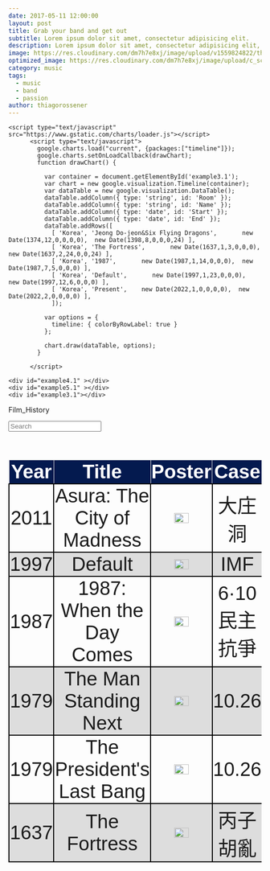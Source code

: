 ```yaml
---
date: 2017-05-11 12:00:00
layout: post
title: Grab your band and get out
subtitle: Lorem ipsum dolor sit amet, consectetur adipisicing elit.
description: Lorem ipsum dolor sit amet, consectetur adipisicing elit, sed do eiusmod tempor incididunt ut labore et dolore magna aliqua.
image: https://res.cloudinary.com/dm7h7e8xj/image/upload/v1559824822/theme15_oqsl4z.jpg
optimized_image: https://res.cloudinary.com/dm7h7e8xj/image/upload/c_scale,w_380/v1559824822/theme15_oqsl4z.jpg
category: music
tags:
  - music
  - band
  - passion
author: thiagorossener
---
```


<html>

    <script type="text/javascript" src="https://www.gstatic.com/charts/loader.js"></script>
          <script type="text/javascript">
            google.charts.load("current", {packages:["timeline"]});
            google.charts.setOnLoadCallback(drawChart);
            function drawChart() {
          
              var container = document.getElementById('example3.1');
              var chart = new google.visualization.Timeline(container);
              var dataTable = new google.visualization.DataTable();
              dataTable.addColumn({ type: 'string', id: 'Room' });
              dataTable.addColumn({ type: 'string', id: 'Name' });
              dataTable.addColumn({ type: 'date', id: 'Start' });
              dataTable.addColumn({ type: 'date', id: 'End' });
              dataTable.addRows([
                [ 'Korea', 'Jeong Do-jeon&Six Flying Dragons',       new Date(1374,12,0,0,0,0),  new Date(1398,8,0,0,0,24) ],
                [ 'Korea', 'The Fortress',       new Date(1637,1,3,0,0,0),  new Date(1637,2,24,0,0,24) ],
                [ 'Korea', '1987',       new Date(1987,1,14,0,0,0),  new Date(1987,7,5,0,0,0) ],
                [ 'Korea', 'Default',       new Date(1997,1,23,0,0,0),  new Date(1997,12,6,0,0,0) ],
                [ 'Korea', 'Present',    new Date(2022,1,0,0,0,0),  new Date(2022,2,0,0,0,0) ],
                ]);
          
              var options = {
                timeline: { colorByRowLabel: true }
              };
          
              chart.draw(dataTable, options);
            }
          
          </script>
    
    <div id="example4.1" ></div>
    <div id="example5.1" ></div>
    <div id="example3.1"></div>
</html>

<html>
<head>
<script src="https://ajax.googleapis.com/ajax/libs/jquery/3.5.1/jquery.min.js"></script>
<link rel="stylesheet" href="https://cdnjs.cloudflare.com/ajax/libs/font-awesome/4.7.0/css/font-awesome.min.css">
<script>
$(document).ready(function(){
  $("#myInput").on("keyup", function() {
    var value = $(this).val().toLowerCase();
    $("#myTable tr").filter(function() {
      $(this).toggle($(this).text().toLowerCase().indexOf(value) > -1)
    });
  });
});

function sortTable(n) {
  var table, rows, switching, i, x, y, shouldSwitch, dir, switchcount = 0;
  table = document.getElementById("myTable");
  switching = true;
  dir = "asc"; 
  while (switching) {
    switching = false;
    rows = table.rows;
    for (i = 0; i < (rows.length - 1); i++) {
      shouldSwitch = false;
      x = rows[i].getElementsByTagName("TD")[n];
      y = rows[i + 1].getElementsByTagName("TD")[n];
      if (dir == "asc") {
        if (x.innerHTML.toLowerCase() > y.innerHTML.toLowerCase()) {
          shouldSwitch= true;
          break;
        }
      } else if (dir == "desc") {
        if (x.innerHTML.toLowerCase() < y.innerHTML.toLowerCase()) {
          shouldSwitch = true;
          break;
        }
      }
    }
    if (shouldSwitch) {
      rows[i].parentNode.insertBefore(rows[i + 1], rows[i]);
      switching = true;
      switchcount ++;      
    } else {
      if (switchcount == 0 && dir == "asc") {
        dir = "desc";
        switching = true;
      }
    }
  }
}
</script>
<style>
table {
  font-family: arial, sans-serif;
  border-collapse: collapse;
  width: 100%;
  font-size:4vw;
}

td, th {
  border: 1px solid #dddddd;
  text-align: center;
  padding: 1px;
}

th {
  background-color: #041a4f;
  cursor: pointer;
  color: white;
  position: sticky;
  top: 0; 
  box-shadow: 0 2px 2px -1px rgba(0, 0, 0, 0.4);
}

th:hover {
    background-color:#04AA6D;
    color: white;    

  }

td{
    border: 2px solid #000000;
  }

tr:nth-child(even) {
  background-color: #dddddd;
}
  
tr:hover {
    background-color:#04AA6D;
    color: white;      
}
</style>
</head>
<body>

<p>Film_History</p>
<input id="myInput" type="text" placeholder="Search">
<br><br>

<table>
  <thead>
  <tr>
    <th onclick="sortTable(0)">Year <i class="fa fa-sort"></i></th> 
    <th onclick="sortTable(1)">Title<i class="fa fa-sort"></i></th> 
    <th onclick="sortTable(2)">Poster<i class="fa fa-sort"></i></th>
    <th onclick="sortTable(2)">Case<i class="fa fa-sort"></i></th>
  </tr>
  </thead>
  <tbody id = "myTable">
        <tr>
            <td>2011</td>
            <td>Asura: The City of Madness</td>
            <td><img src = "https://upload.wikimedia.org/wikipedia/en/e/e5/Asura_The_City_of_Madness_poster.jpeg" width="50%"></td>
            <td>大庄洞</td>
        </tr>
        <tr>
            <td>1997</td>
            <td>Default</td>
            <td><img src = "https://upload.wikimedia.org/wikipedia/en/5/55/Sovereign_Default.jpg" width="50%"></td>
            <td>IMF</td>
        </tr>
        <tr>
            <td>1987</td>
            <td>1987: When the Day Comes</td>
            <td><img src = "https://upload.wikimedia.org/wikipedia/en/8/87/1987_When_the_Day_Comes.jpg" width="50%"></td>
            <td>6·10民主抗爭</td>
        </tr>
        <tr>
            <td>1979</td>
            <td>The Man Standing Next</td>
            <td><img src = "https://upload.wikimedia.org/wikipedia/en/0/0b/The_Man_Standing_Next_movie_poster%2C_Jan_2020.jpg" width="50%"></td>
            <td>10.26</td>
        </tr>
        <tr>
            <td>1979</td>
            <td>The President's Last Bang</td>
            <td><img src = "https://upload.wikimedia.org/wikipedia/en/b/b6/President%27s_Last_Bang_Poster.jpg" width="50%"></td>
            <td>10.26</td>
        </tr>
        <tr>
            <td>1637</td>
            <td>The Fortress</td>
            <td><img src ="https://upload.wikimedia.org/wikipedia/en/0/0d/The_Fortress_-_%EB%82%A8%ED%95%9C%EC%82%B0%EC%84%B1.jpg" width="50%"></td></td>
            <td>丙子胡亂</td>
        </tr>
    </tbody>
  </table>

</body>
</html>
